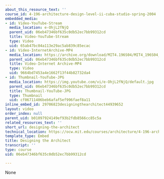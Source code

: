 ```yaml
---
about_this_resource_text: ''
course_id: 4-196-architecture-design-level-ii-cuba-studio-spring-2004
embedded_media:
- id: Video-YouTube-Stream
  media_location: e-OhjL2fNjQ
  parent_uid: 06eb47346bf635c0db52ec7bb99312cd
  title: Video-YouTube-Stream
  type: Video
  uid: 65ab47bc04a113e29ac5ab839c85ecac
- id: Video-InternetArchive-MP4
  media_location: https://archive.org/download/MIT4.196S04/MIT4_196S04_designing_the_architect_300k.mp4
  parent_uid: 06eb47346bf635c0db52ec7bb99312cd
  title: Video-Internet Archive-MP4
  type: Video
  uid: 9664bd7453a4e1662f13f44b82732da4
- id: Thumbnail-YouTube-JPG
  media_location: https://img.youtube.com/vi/e-OhjL2fNjQ/default.jpg
  parent_uid: 06eb47346bf635c0db52ec7bb99312cd
  title: Thumbnail-YouTube-JPG
  type: Thumbnail
  uid: cf06711406beb6afaf5ef996faef8a11
inline_embed_id: 29706823designingthearchitect44939652
layout: video
order_index: null
parent_uid: b01097924149ef93b2fdb8566cc85c5a
related_resources_text: ''
short_url: designing-the-architect
technical_location: https://ocw.mit.edu/courses/architecture/4-196-architecture-design-level-ii-cuba-studio-spring-2004/syllabus/designing-the-architect
template_type: Embed
title: Designing the Architect
transcript: ''
type: course
uid: 06eb47346bf635c0db52ec7bb99312cd

---
```

None
